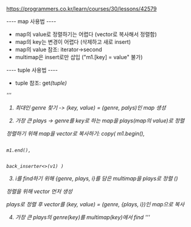 https://programmers.co.kr/learn/courses/30/lessons/42579

---- map 사용법 ----

- map의 value로 정렬하기는 어렵다 (vector로 복사해서 정렬함)
- map의 key는 변경이 어렵다 (삭제하고 새로 insert)
- map의 value 참조: iterator->second
- multimap은 insert로만 삽입 ("m1.[key] = value" 불가)

---- tuple 사용법 ----

- tuple 참조: get<i>(tuple)




'''
 1. 최대인 genre 찾기 -> (key, value) = (genre, palys)인 map 생성

 2. 가장 큰 plays -> genre를 key로 하는 map을 plays(map의 value)로 정렬

   정렬하기 위해 map을 vector로 복사하기: copy( m1.begin(),

                                                                                     m1.end(),

                                                                                     back_inserter<>(v1) )

 3. i를 find하기 위해 {genre, plays, i}를 담은 multimap을 plays로 정렬 ()

   정렬을 위해 vector<tuple> 먼저 생성

   plays로 정렬 후 vector를 (key, value) = (genre, {plays, i})인 map으로 복사

 4. 가장 큰 plays의 genre(key)를 multimap(key)에서 find
'''
